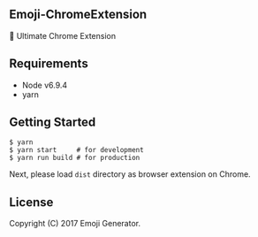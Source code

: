 Emoji-ChromeExtension
---------------------

:tada: Ultimate Chrome Extension

## Requirements

- Node v6.9.4
- yarn

## Getting Started

```
$ yarn
$ yarn start     # for development
$ yarn run build # for production
```

Next, please load `dist` directory  as browser extension on Chrome.

## License

Copyright (C) 2017 Emoji Generator.
